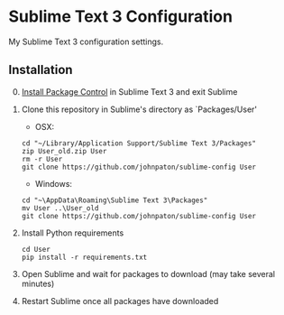# Sublime Text 3 Configuration

My Sublime Text 3 configuration settings.

## Installation

0. [Install Package Control](https://packagecontrol.io/installation) in Sublime Text 3 and exit Sublime

1. Clone this repository in Sublime's directory as `Packages/User'

    * OSX: 
    ```
    cd "~/Library/Application Support/Sublime Text 3/Packages"
    zip User_old.zip User
    rm -r User
    git clone https://github.com/johnpaton/sublime-config User
    ```

    * Windows:
    ```
    cd "~\AppData\Roaming\Sublime Text 3\Packages"
    mv User ..\User_old
    git clone https://github.com/johnpaton/sublime-config User
    ```

2. Install Python requirements

    ```
    cd User
    pip install -r requirements.txt
    ```

3. Open Sublime and wait for packages to download (may take several minutes)

4. Restart Sublime once all packages have downloaded
